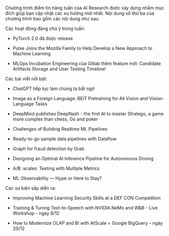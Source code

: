 Chương trình điểm tin hàng tuần của AI Research được xây dựng nhằm mục đích giúp bạn cập nhật các xu hướng mới nhất. Nội dung số thứ ba của chương trình bao gồm các nội dung như sau:

Các hoạt động đáng chú ý trong tuần:
- PyTorch 2.0 đã được release

- Pulse Joins the Mozilla Family to Help Develop a New Approach to Machine Learning


- MLOps Incubation Engineering của Gitlab thêm feature mới: Candidate Artifacts Storage and User Testing Timeline!

Các bài viết nổi bật:
- ChatGPT tiếp tục làm chúng ta bất ngờ


- Image as a Foreign Language: BEiT Pretraining for All Vision and Vision-Language Tasks


 - DeepMind publishes DeepNash - the first AI to master Stratego, a game more complex than chess, Go and poker


- Challenges of Building Realtime ML Pipelines


- Ready-to-go sample data pipelines with Dataflow


- Graph for fraud detection by Grab


- Designing an Optimal AI Inference Pipeline for Autonomous Driving


- A/B :scales: Testing with Multiple Metrics


- ML Observability — Hype or Here to Stay?

Các sự kiện sắp diễn ra:
- Improving Machine Learning Security Skills at a DEF CON Competition


- Training & Tuning Text-to-Speech with NVIDIA NeMo and W&B - Live Workshop - ngày 8/12


- How to Modernize OLAP and BI with AtScale + Google BigQuery - ngày 20/12